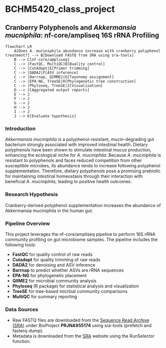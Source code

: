 # BCHM5420_class_project
## Cranberry Polyphenols and *Akkermansia mucniphila*: nf-core/ampliseq 16S rRNA Profiling

```mermaid
flowchart LR
    A[Does A. muciniphila abundance increase with cranberry polyphenol treatment?] --> B[Download FASTQ from SRA using sra-tools]
    B --> C[nf-core/ampliseq]
    C --> |FastQC, MultiQC|D[Quality control]
    C --> |CutAdapt|E[Primer trimming]
    C --> |DADA2|F[ASV inference]
    C --> |Barrnap, QIMME2|G[Taxonomy assignment]
    C --> |EPA-NG, TreeSE|H[Phylogenetic tree construction]
    C --> |Phyloseq, TreeSE|I[Visualisation]
    D --> J[Aggregated output reports]
    E --> J
    F --> J
    G --> J
    H --> J
    I --> J
    J --> K[Evaluate hypothesis]
```

### Introduction
*Akkermansia muciniphila* is a polyphenol-resistant, mucin-degrading gut bacterium strongly associated with improved intestinal health. Dietary polyphenols have been shown to stimulate intestinal mucus production, enhancing the ecological niche for *A. muciniphila*. Because *A. muciniphila* is resistant to polyphenols and faces reduced competition from other susceptible microbes, its abundance tends to increase following polyphenol supplementation. Therefore, dietary polyphenols pose a promising prebiotic for maintaining intestinal homeostasis through their interaction with beneficial *A. muciniphila*, leading to positive health outcomes.

### Research Hypothesis
Cranberry-derived polyphenol supplementation increases the abundance of Akkermansia muciniphila in the human gut.

### Pipeline Overview
This project leverages the nf-core/ampliseq pipeline to perform 16S rRNA community profiling on gut microbiome samples. The pipeline includes the following tools:
- **FastQC** for quality control of raw reads
- **Cutadapt** for quality trimming of raw reads
- **DADA2** for denoising and ASV inference
- **Barrnap** to predict whether ASVs are rRNA sequences
- **EPA-NG** for phylogenetic placement
- **QIIME2** for microbial community analysis
- **Phyloseq** (R package) for statistical analysis and visualization
- **TreeSE** for tree-based micrbial community comparisons
- **MultiQC** for summary reporting

### Data Sources
- Raw FASTQ files are downloaded from the [Sequence Read Archive (SRA)](https://www.ncbi.nlm.nih.gov/sra/) under BioProject **PRJNA955174** using sra-tools (prefetch and fasterq-dump). 
- Metadata is downloaded from the [SRA](https://www.ncbi.nlm.nih.gov/sra/) website using the RunSelector function.



